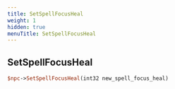 ```yaml
---
title: SetSpellFocusHeal
weight: 1
hidden: true
menuTitle: SetSpellFocusHeal
---
```

## SetSpellFocusHeal
```perl
$npc->SetSpellFocusHeal(int32 new_spell_focus_heal)
```